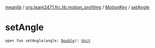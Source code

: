 [meanlib](../../index.md) / [org.team2471.frc.lib.motion_profiling](../index.md) / [MotionKey](index.md) / [setAngle](./set-angle.md)

# setAngle

`open fun setAngle(angle: `[`Double`](https://kotlinlang.org/api/latest/jvm/stdlib/kotlin/-double/index.html)`): `[`Unit`](https://kotlinlang.org/api/latest/jvm/stdlib/kotlin/-unit/index.html)